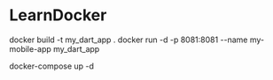 # LearnDocker
docker build -t my_dart_app .
docker run -d -p 8081:8081 --name my-mobile-app my_dart_app

docker-compose up -d
